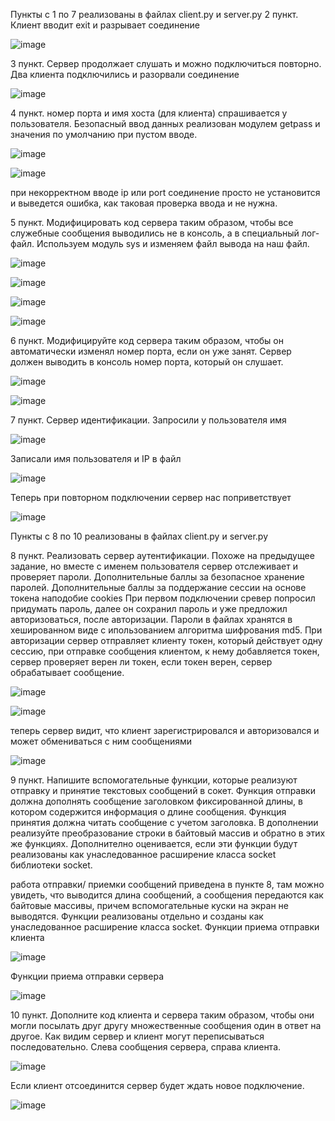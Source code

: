 Пункты с 1 по 7 реализованы в файлах client.py и server.py
2 пункт. Клиент вводит exit и разрывает соединение

![image](https://user-images.githubusercontent.com/58771506/135522962-6e35f0a1-930d-4c8c-824f-cebdc533c5c9.png)

3 пункт. Сервер продолжает слушать и можно подключиться повторно. Два клиента подключились и разорвали соединение

![image](https://user-images.githubusercontent.com/58771506/135523398-2f5d4660-0d15-47c7-a8c2-89aec650d32a.png)

4 пункт. номер порта и имя хоста (для клиента) спрашивается у пользователя. Безопасный ввод данных реализован модулем getpass и значения по умолчанию при пустом вводе.

![image](https://user-images.githubusercontent.com/58771506/135524586-038bb411-beaa-4819-a2c7-101ba040a8a3.png)

![image](https://user-images.githubusercontent.com/58771506/135524849-c58d52aa-2c17-45d4-84fe-10e619fb3f35.png)

при некорректном вводе ip или port соединение просто не установится и выведется ошибка, как таковая проверка ввода и не нужна.

5 пункт. Модифицировать код сервера таким образом, чтобы все служебные сообщения выводились не в консоль, а в специальный лог-файл. Используем модуль sys и изменяем файл вывода на наш файл.

![image](https://user-images.githubusercontent.com/58771506/135525100-b618bcd3-e60f-4e18-a733-b3d6528e7b5a.png)

![image](https://user-images.githubusercontent.com/58771506/135525173-43af869a-18d9-4690-aa00-8766258ee931.png)

![image](https://user-images.githubusercontent.com/58771506/135525799-c6aca231-2193-411e-898d-3ad565f69b5b.png)

![image](https://user-images.githubusercontent.com/58771506/135525827-e4664941-3ae2-414b-b2fa-084cc0e88cd5.png)

6 пункт. Модифицируйте код сервера таким образом, чтобы он автоматически изменял номер порта, если он уже занят. Сервер должен выводить в консоль номер порта, который он слушает.

![image](https://user-images.githubusercontent.com/58771506/135526072-9d65b91e-d8ef-47b1-baf0-ed9e407df624.png)

![image](https://user-images.githubusercontent.com/58771506/135526352-d7ac508b-bb00-4aba-94b7-16fc7bd59016.png)

7 пункт. Сервер идентификации. Запросили у пользователя имя

![image](https://user-images.githubusercontent.com/58771506/135527526-f94e9c38-a212-4c24-a55a-27629b0fa9bb.png)

Записали имя пользователя и IP в файл

![image](https://user-images.githubusercontent.com/58771506/135527626-ef497bb6-f76c-47c5-9490-9d4e066e8fbd.png)

Теперь при повторном подключении сервер нас поприветствует

![image](https://user-images.githubusercontent.com/58771506/135527864-72390b36-7287-4143-8e7c-cf403f082c88.png)


Пункты с 8 по 10 реализованы в файлах client.py и server.py

8 пункт. Реализовать сервер аутентификации. Похоже на предыдущее задание, но вместе с именем пользователя сервер отслеживает и проверяет пароли. Дополнительные баллы за безопасное хранение паролей. Дополнительные баллы за поддержание сессии на основе токена наподобие cookies
При первом подключении сревер попросил придумать пароль, далее он сохранил пароль и уже предложил авторизоваться, после авторизации. Пароли в файлах хранятся в хешированном виде с ипользованием алгоритма шифрования md5. При авторизации сервер отправляет клиенту токен, который действует одну сессию, при отправке сообщения клиентом, к нему добавляется токен, сервер проверяет верен ли токен, если токен верен, сервер обрабатывает сообщение.

![image](https://user-images.githubusercontent.com/58771506/135528732-f6243c2d-335f-4d0b-83bf-5ab610a30d75.png)

![image](https://user-images.githubusercontent.com/58771506/135529225-501547ed-91c8-4c6e-91fc-8d85c47480d1.png)

теперь сервер видит, что клиент зарегистрировался и авторизовался и может обмениваться с ним сообщениями

![image](https://user-images.githubusercontent.com/58771506/135529361-69df13c1-456f-4b7d-a242-5204239a3b1b.png)

9 пункт. Напишите вспомогательные функции, которые реализуют отправку и принятие текстовых сообщений в сокет. Функция отправки должна дополнять сообщение заголовком фиксированной длины, в котором содержится информация о длине сообщения. Функция принятия должна читать сообщение с учетом заголовка. В дополнении реализуйте преобразование строки в байтовый массив и обратно в этих же функциях. Дополнително оценивается, если эти функции будут реализованы как унаследованное расширение класса socket библиотеки socket.

работа отправки/ приемки сообщений приведена в пункте 8, там можно увидеть, что выводится длина сообщений, а сообщения передаются как байтовые массивы, причем вспомогательные куски на экран не выводятся. Функции реализованы отдельно и созданы как унаследованное расширение класса socket.
Функции приема отправки клиента

![image](https://user-images.githubusercontent.com/58771506/135529682-6ae57e55-18cb-41d3-a252-92ef1c314113.png)

Функции приема отправки сервера

![image](https://user-images.githubusercontent.com/58771506/135529955-b520a1f4-1feb-4bfb-a8c0-35264388db19.png)

10 пункт. Дополните код клиента и сервера таким образом, чтобы они могли посылать друг другу множественные сообщения один в ответ на другое.
Как видим сервер и клиент могут переписываться последовательно. Слева сообщения сервера, справа клиента.

![image](https://user-images.githubusercontent.com/58771506/135530364-bb38469b-f60c-47a9-9ff9-9bb89102d807.png)

Если клиент отсоединится сервер будет ждать новое подключение.

![image](https://user-images.githubusercontent.com/58771506/135530585-05f45748-e6c0-4a33-982d-3b473533f78e.png)

